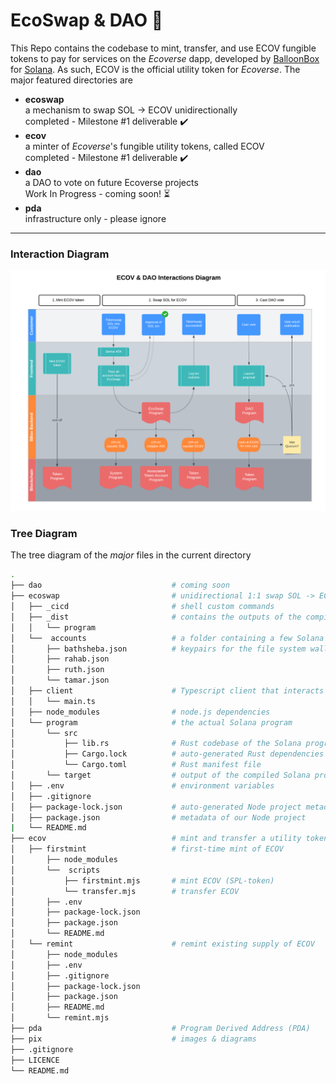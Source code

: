 # EcoSwap & DAO :postbox:
This Repo contains the codebase to mint, transfer, and use ECOV fungible tokens to pay for services on the *Ecoverse* dapp, developed by [BalloonBox](https://www.balloonbox.io/) for [Solana](https://solana.com/). As such, ECOV is the official utility token for *Ecoverse*. The major featured directories are

 - **ecoswap** <br/>
   a mechanism to swap SOL &rarr; ECOV unidirectionally <br/>
   completed - Milestone #1 deliverable :heavy_check_mark: 
 - **ecov** <br/>
   a minter of *Ecoverse*'s fungible utility tokens, called ECOV <br/>
   completed - Milestone #1 deliverable :heavy_check_mark: 
 - **dao** <br/>
   a DAO to vote on future Ecoverse projects <br/>
   Work In Progress - coming soon! :hourglass_flowing_sand: 
 - **pda** <br/>
   infrastructure only - please ignore

---

### Interaction Diagram

![](https://github.com/BalloonBox-Inc/ecoverse-dao/blob/dev/pix/interactions_diagram.png)

### Tree Diagram

The tree diagram of the *major* files in the current directory
```bash
.
├── dao                             # coming soon
├── ecoswap                         # unidirectional 1:1 swap SOL -> ECOV
│   ├── _cicd                       # shell custom commands
│   ├── _dist                       # contains the outputs of the compiled Solana program 
│   │   └── program
│   └──  accounts                   # a folder containing a few Solana file system wallets
│       ├── bathsheba.json          # keypairs for the file system wallet
│       ├── rahab.json
│       ├── ruth.json
│       └── tamar.json
│   ├── client                      # Typescript client that interacts with the Solana program
│   │   └── main.ts
│   ├── node_modules                # node.js dependencies
│   └── program                     # the actual Solana program
│       └── src
│           ├── lib.rs              # Rust codebase of the Solana program
│           ├── Cargo.lock          # auto-generated Rust dependencies file
│           └── Cargo.toml          # Rust manifest file
│       └── target                  # output of the compiled Solana program
│   ├── .env                        # environment variables
│   ├── .gitignore                  
│   ├── package-lock.json           # auto-generated Node project metadata
│   ├── package.json                # metadata of our Node project
|   └── README.md
├── ecov                            # mint and transfer a utility token, called ECOV
│   ├── firstmint                   # first-time mint of ECOV
│       ├── node_modules
│       └──  scripts
│           ├── firstmint.mjs       # mint ECOV (SPL-token)
│           └── transfer.mjs        # transfer ECOV
│       ├── .env
│       ├── package-lock.json
│       ├── package.json
│       └── README.md
│   └── remint                      # remint existing supply of ECOV
│       ├── node_modules
│       ├── .env
│       ├── .gitignore              
│       ├── package-lock.json
│       ├── package.json
│       ├── README.md
│       └── remint.mjs
├── pda                             # Program Derived Address (PDA)
├── pix                             # images & diagrams
├── .gitignore
├── LICENCE
└── README.md
```